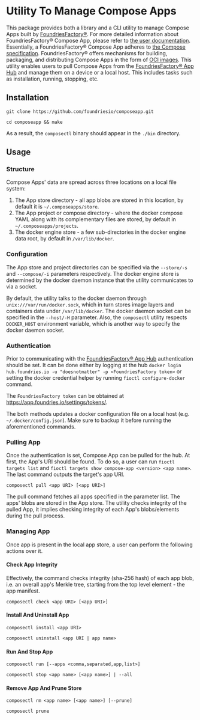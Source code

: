 # Utility To Manage Compose Apps

This package provides both a library and a CLI utility to manage Compose Apps built by [FoundriesFactory®](https://foundries.io/).
For more detailed information about FoundriesFactory® Compose App, please refer to [the user documentation](https://docs.foundries.io/latest/tutorials/compose-app/compose-app.html).
Essentially, a FoundriesFactory® Compose App adheres to [the Compose specification](https://github.com/compose-spec/compose-spec/blob/master/spec.md).
FoundriesFactory® offers mechanisms for building, packaging, and distributing Compose Apps in the form of [OCI images](https://github.com/opencontainers/image-spec/blob/main/spec.md).
This utility enables users to pull Compose Apps from the [FoundriesFactory® App Hub](https://hub.foundries.io/) and manage them on a device or a local host.
This includes tasks such as installation, running, stopping, etc.

## Installation
```commandline
git clone https://github.com/foundriesio/composeapp.git
```
```commandline
cd composeapp && make
```
As a result, the `composectl` binary should appear in the `./bin` directory.

## Usage
### Structure
Compose Apps' data are spread across three locations on a local file system:
1. The App store directory - all app blobs are stored in this location, by default it is `~/.composeapps/store`.
2. The App project or compose directory - where the docker compose YAML along with its complementary files are stored, by default in `~/.composeapps/projects`. 
3. The docker engine store - a few sub-directories in the docker engine data root, by default in `/var/lib/docker`. 

### Configuration

The App store and project directories can be specified via the `--store/-s` and `--compose/-i` parameters respectively.
The docker engine store is determined by the docker daemon instance that the utility communicates to via a socket.

By default, the utility talks to the docker daemon through `unix:///var/run/docker.sock`, 
which in turn stores image layers and containers data under `/var/lib/docker`.
The docker daemon socket can be specified in the `--host/-H` parameter.
Also, the `composectl` utility respects `DOCKER_HOST` environment variable, which is another way to specify the docker daemon socket. 

### Authentication

Prior to communicating with the [FoundriesFactory® App Hub](https://hub.foundries.io/) authentication should be set.
It can be done either by logging at the hub `docker login hub.foundries.io -u "doesnotmatter" -p <FoundriesFactory token>`
or setting the docker credential helper by running `fioctl configure-docker` command.

The `FoundriesFactory token` can be obtained at https://app.foundries.io/settings/tokens/.

The both methods updates a docker configuration file on a local host (e.g. `~/.docker/config.json`).
Make sure to backup it before running the aforementioned commands.

### Pulling App

Once the authentication is set, Compose App can be pulled for the hub. At first, the App's URI should be found.
To do so, a user can run `fioctl targets list` and `fioctl targets show compose-app <version> <app name>`.
The last command outputs the target's app URI.

```commandline
composectl pull <app URI> [<app URI>]
```
The pull command fetches all apps specified in the parameter list. The apps' blobs are stored in the App store.
The utility checks integrity of the pulled App, it implies checking integrity of each App's blobs/elements during the pull process.

### Managing App

Once app is present in the local app store, a user can perform the following actions over it.

#### Check App Integrity
Effectively, the command checks integrity (sha-256 hash) of each app blob, i.e. an overall app's Merkle tree, starting from the top level element - the app manifest.   
```commandline
composectl check <app URI> [<app URI>]
```

#### Install And Uninstall App
```commandline
composectl install <app URI>
```
```commandline
composectl uninstall <app URI | app name>
```

#### Run And Stop App
```commandline
composectl run [--apps <comma,separated,app,list>]
```
```commandline
composectl stop <app name> [<app name>] | --all
```

#### Remove App And Prune Store
```commandline
composectl rm <app name> [<app name>] [--prune]
```
```commandline
composectl prune
```